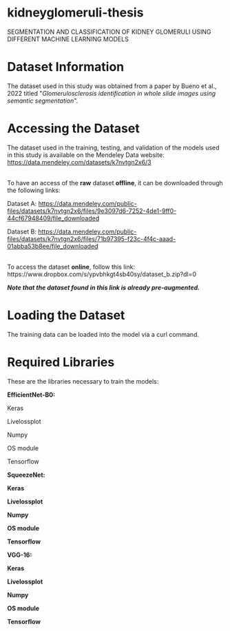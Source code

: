 # kidneyglomeruli-thesis
 SEGMENTATION AND CLASSIFICATION OF KIDNEY GLOMERULI USING DIFFERENT MACHINE LEARNING MODELS

# Dataset Information
The dataset used in this study was obtained from a paper by Bueno et al., 2022 titled "<i>Glomerulosclerosis identification in whole slide images using semantic segmentation</i>".

# Accessing the Dataset
The dataset used in the training, testing, and validation of the models used in this study is available on the Mendeley Data website:
https://data.mendeley.com/datasets/k7nvtgn2x6/3

<br>
To have an access of the <b>raw</b> dataset <b>offline</b>, it can be downloaded through the following links:

Dataset A: https://data.mendeley.com/public-files/datasets/k7nvtgn2x6/files/9e3097d6-7252-4de1-9ff0-44cf67948409/file_downloaded

Dataset B: https://data.mendeley.com/public-files/datasets/k7nvtgn2x6/files/71b97395-f23c-4f4c-aaad-01abba53b8ee/file_downloaded

<br>
To access the dataset <b>online</b>, follow this link:
https://www.dropbox.com/s/ypvbhkgt4sb40sy/dataset_b.zip?dl=0

<b><i>Note that the dataset found in this link is already pre-augmented.</i></b>

# Loading the Dataset
The training data can be loaded into the model via a curl command.

# Required Libraries
These are the libraries necessary to train the models:

<b> EfficientNet-B0: </b>

Keras

Livelossplot

Numpy

OS module

Tensorflow

<b>

<b> SqueezeNet: </b>

Keras

Livelossplot

Numpy

OS module

Tensorflow
 <b>

<b> VGG-16: </b>

Keras

Livelossplot

Numpy

OS module

Tensorflow
